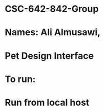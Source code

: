 # CSC-642-842-Group

# Names: Ali Almusawi,

# Pet Design Interface

# To run:

# Run from local host
